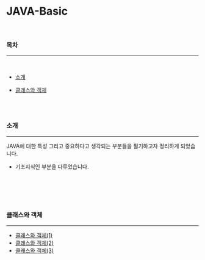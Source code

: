 # JAVA-Basic

<br>

### 목차

---

<br>

- [소개](#소개)

- [클래스와 객체](#클래스와-객체)

<br>
<br>

### 소개

---

JAVA에 대한 특성 그리고 중요하다고 생각되는 부분들을 필기하고자 정리하게 되었습니다.

- 기초지식인 부분을 다루었습니다.

<br>
<br>
<br>
<br>

### 클래스와 객체

---

- [클래스와 객체(1)](https://github.com/shinwoos/JAVA-Basic/blob/master/class-and-object/class-and-object1.md)
- [클래스와 객체(2)](https://github.com/shinwoos/JAVA-Basic/blob/master/class-and-object/class-and-object2.md)
- [클래스와 객체(3)](https://github.com/shinwoos/JAVA-Basic/blob/master/class-and-object/class-and-object2-1.md)
